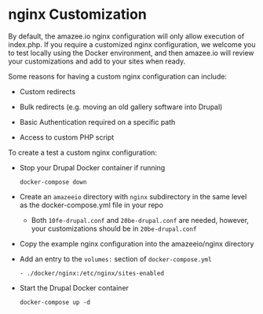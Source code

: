 # nginx Customization #

By default, the amazee.io nginx configuration will only allow execution of index.php. If you require a customized nginx configuration, we welcome you to test locally using the Docker environment, and then amazee.io will review your customizations and add to your sites when ready.

Some reasons for having a custom nginx configuration can include:

* Custom redirects

* Bulk redirects \(e.g. moving an old gallery software into Drupal\)

* Basic Authentication required on a specific path

* Access to custom PHP script


To create a test a custom nginx configuration:

* Stop your Drupal Docker container if running

  `docker-compose down`

* Create an `amazeeio` directory with `nginx` subdirectory in the same level as the docker-compose.yml file in your repo

  * Both `10fe-drupal.conf` and `20be-drupal.conf` are needed, however, your customizations should be in `20be-drupal.conf`



* Copy the example nginx configuration into the amazeeio/nginx directory

* Add an entry to the `volumes:` section of `docker-compose.yml`

  `- ./docker/nginx:/etc/nginx/sites-enabled`

* Start the Drupal Docker container

  `docker-compose up -d`




